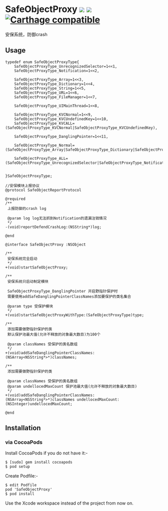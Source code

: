 # SafeObjectProxy ![](http://cocoapod-badges.herokuapp.com/v/SafeObjectProxy/badge.png) ![](http://cocoapod-badges.herokuapp.com/p/SafeObjectProxy/badge.png)  [![Carthage compatible](https://img.shields.io/badge/Carthage-compatible-4BC51D.svg?style=flat)](https://github.com/Carthage/Carthage)

安保系统，防御crash

## Usage
```
typedef enum SafeObjectProxyType{
    SafeObjectProxyType_UnrecognizedSelector=1<<1,
    SafeObjectProxyType_Notification=1<<2,
    
    SafeObjectProxyType_Array=1<<3,
    SafeObjectProxyType_Dictionary=1<<4,
    SafeObjectProxyType_String=1<<5,
    SafeObjectProxyType_URL=1<<6,
    SafeObjectProxyType_FileManager=1<<7,
    
    SafeObjectProxyType_UIMainThread=1<<8,
    
    SafeObjectProxyType_KVCNormal=1<<9,
    SafeObjectProxyType_KVCUndefinedKey=1<<10,
    SafeObjectProxyType_KVCALL=(SafeObjectProxyType_KVCNormal|SafeObjectProxyType_KVCUndefinedKey),
    
    SafeObjectProxyType_DanglingPointer=1<<11,

    SafeObjectProxyType_Normal=(SafeObjectProxyType_Array|SafeObjectProxyType_Dictionary|SafeObjectProxyType_String|SafeObjectProxyType_URL|SafeObjectProxyType_FileManager),
    
    SafeObjectProxyType_ALL=(SafeObjectProxyType_UnrecognizedSelector|SafeObjectProxyType_Notification|SafeObjectProxyType_UIMainThread|SafeObjectProxyType_Array|SafeObjectProxyType_Dictionary|SafeObjectProxyType_String|SafeObjectProxyType_URL|SafeObjectProxyType_FileManager|SafeObjectProxyType_KVCALL|SafeObjectProxyType_DanglingPointer),
    
    
}SafeObjectProxyType;

//安保模块上报协议
@protocol SafeObjectReportProtocol

@required
/**
 上报防御的crash log
 
 @param log log无法抓到Notification的遗漏注销情况
 */
-(void)reportDefendCrashLog:(NSString*)log;

@end

@interface SafeObjectProxy :NSObject

/**
 安保系统完全启动
 */
+(void)startSafeObjectProxy;

/**
 安保系统只启动制定模块

 SafeObjectProxyType_DanglingPointer 开启野指针保护时
 需要使用addSafeDanglingPointerClassNames添加要保护的类名集合

 @param type 受保护模块
 */
+(void)startSafeObjectProxyWithType:(SafeObjectProxyType)type;

/**
 添加需要做野指针保护的类
 默认保护池最大值(允许不释放的对象最大数目)为100个
 
 @param classNames 受保护的类名数组
 */
+(void)addSafeDanglingPointerClassNames:(NSArray<NSString*>*)classNames;

/**
 添加需要做野指针保护的类
 
 @param classNames 受保护的类名数组
 @param undellocedMaxCount 保护池最大值(允许不释放的对象最大数目)
 */
+(void)addSafeDanglingPointerClassNames:(NSArray<NSString*>*)classNames undellocedMaxCount:(NSInteger)undellocedMaxCount;

@end

```

## Installation

### via CocoaPods
Install CocoaPods if you do not have it:-
````
$ [sudo] gem install cocoapods
$ pod setup
````
Create Podfile:-
````
$ edit Podfile
pod 'SafeObjectProxy'
$ pod install
````
Use the Xcode workspace instead of the project from now on.
